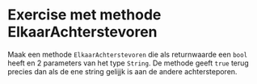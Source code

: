 # Exercise met methode ElkaarAchterstevoren

Maak een methode `ElkaarAchterstevoren` die als returnwaarde een `bool` heeft en 2 parameters van het type `String`. De methode geeft `true` terug precies dan als de ene string gelijjk is aan de andere achtersteporen.
